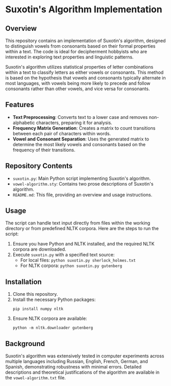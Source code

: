 # Suxotin's Algorithm Implementation

## Overview
This repository contains an implementation of Suxotin's algorithm, designed to distinguish vowels from consonants based on their formal properties within a text. The code is ideal for decipherment hobbyists who are interested in exploring text properties and linguistic patterns.

Suxotin's algorithm utilizes statistical properties of letter combinations within a text to classify letters as either vowels or consonants. This method is based on the hypothesis that vowels and consonants typically alternate in most languages, with vowels being more likely to precede and follow consonants rather than other vowels, and vice versa for consonants.

## Features
- **Text Preprocessing**: Converts text to a lower case and removes non-alphabetic characters, preparing it for analysis.
- **Frequency Matrix Generation**: Creates a matrix to count transitions between each pair of characters within words.
- **Vowel and Consonant Separation**: Uses the generated matrix to determine the most likely vowels and consonants based on the frequency of their transitions.

## Repository Contents
- `suxotin.py`: Main Python script implementing Suxotin's algorithm.
- `vowel-algorithm.sty`: Contains two prose descriptions of Suxotin's algorithm.
- `README.md`: This file, providing an overview and usage instructions.

## Usage
The script can handle text input directly from files within the working directory or from predefined NLTK corpora. Here are the steps to run the script:
1. Ensure you have Python and NLTK installed, and the required NLTK corpora are downloaded.
2. Execute `suxotin.py` with a specified text source:
   - For local files: `python suxotin.py sherlock_holmes.txt`
   - For NLTK corpora: `python suxotin.py gutenberg`

## Installation
1. Clone this repository.
2. Install the necessary Python packages:
   ```
   pip install numpy nltk
   ```
3. Ensure NLTK corpora are available:
   ```
   python -m nltk.downloader gutenberg
   ```

## Background
Suxotin's algorithm was extensively tested in computer experiments across multiple languages including Russian, English, French, German, and Spanish, demonstrating robustness with minimal errors. Detailed descriptions and theoretical justifications of the algorithm are available in the `vowel-algorithm.txt` file.
